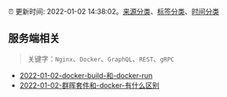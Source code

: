 :alarm_clock: 更新时间: 2022-01-02 14:38:02。[来源分类](../README.md)、[标签分类](../TAGS.md)、[时间分类](../TIMELINE.md)

## 服务端相关


> 关键字：`Nginx`、`Docker`、`GraphQL`、`REST`、`gRPC`



- [2022-01-02-docker-build-和-docker-run](https://www.v2ex.com/t/825808) 
- [2022-01-02-群晖套件和-docker-有什么区别](https://www.v2ex.com/t/825799) 